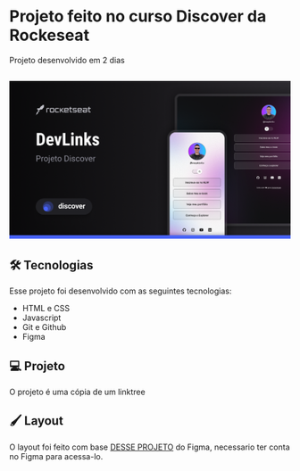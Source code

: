 # Projeto feito no curso Discover da Rockeseat

Projeto desenvolvido em 2 dias

##
<img src="./src/assets/preview.png">

## 🛠️ Tecnologias

Esse projeto foi desenvolvido com as seguintes tecnologias:

 - HTML e CSS
 - Javascript
 - Git e Github
 - Figma

## 💻 Projeto

O projeto é uma cópia de um linktree


## 🖌️ Layout

 O layout foi feito com base [DESSE PROJETO](https://www.figma.com/community/file/1187422022288947321) do Figma, necessario ter conta no Figma para acessa-lo.